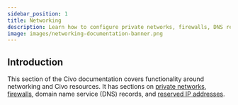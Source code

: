 ```yaml
---
sidebar_position: 1
title: Networking
description: Learn how to configure private networks, firewalls, DNS records, and reserved IPs on Civo. Optimize your resources for security and isolation.
image: images/networking-documentation-banner.png
---
```


<head>
  <title>Civo Networking Docs incl. Firewalls and DNS Records</title>
</head>

## Introduction

This section of the Civo documentation covers functionality around networking and Civo resources. It has sections on [private networks](private-networks.md), [firewalls](firewalls.md), domain name service (DNS) records, and [reserved IP addresses](reserved-ip.md).

